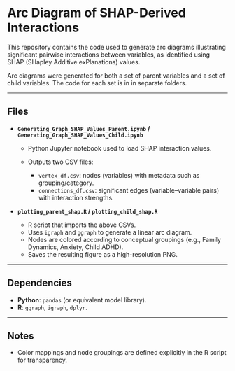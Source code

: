 # Arc Diagram of SHAP-Derived Interactions

This repository contains the code used to generate arc diagrams illustrating significant pairwise interactions between variables, as identified using SHAP (SHapley Additive exPlanations) values.

Arc diagrams were generated for both a set of parent variables and a set of child variables. The code for each set is in in separate folders. 

---

## Files

* **`Generating_Graph_SHAP_Values_Parent.ipynb` / `Generating_Graph_SHAP_Values_Child.ipynb`**

  * Python Jupyter notebook used to load SHAP interaction values.
  * Outputs two CSV files:

    * `vertex_df.csv`: nodes (variables) with metadata such as grouping/category.
    * `connections_df.csv`: significant edges (variable–variable pairs) with interaction strengths.

* **`plotting_parent_shap.R` / `plotting_child_shap.R`**

  * R script that imports the above CSVs.
  * Uses `igraph` and `ggraph` to generate a linear arc diagram.
  * Nodes are colored according to conceptual groupings (e.g., Family Dynamics, Anxiety, Child ADHD).
  * Saves the resulting figure as a high-resolution PNG.

---

## Dependencies

* **Python**: `pandas` (or equivalent model library).
* **R**: `ggraph`, `igraph`, `dplyr`.

---

## Notes

* Color mappings and node groupings are defined explicitly in the R script for transparency.